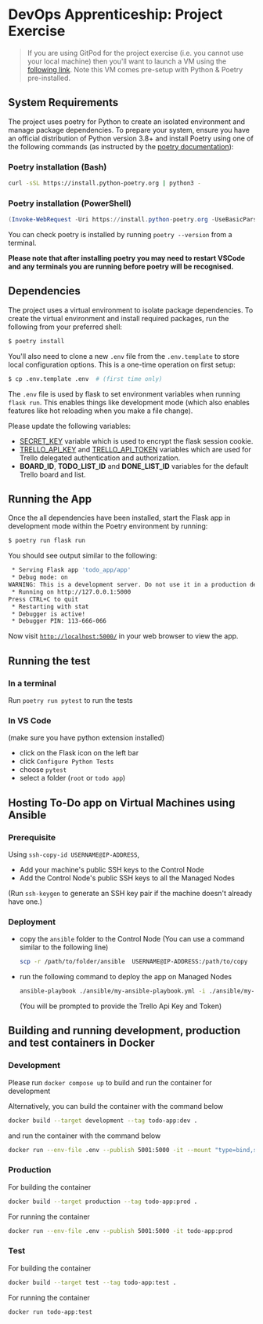 # DevOps Apprenticeship: Project Exercise

> If you are using GitPod for the project exercise (i.e. you cannot use your local machine) then you'll want to launch a VM using the [following link](https://gitpod.io/#https://github.com/CorndelWithSoftwire/DevOps-Course-Starter). Note this VM comes pre-setup with Python & Poetry pre-installed.

## System Requirements

The project uses poetry for Python to create an isolated environment and manage package dependencies. To prepare your system, ensure you have an official distribution of Python version 3.8+ and install Poetry using one of the following commands (as instructed by the [poetry documentation](https://python-poetry.org/docs/#system-requirements)):

### Poetry installation (Bash)

```bash
curl -sSL https://install.python-poetry.org | python3 -
```

### Poetry installation (PowerShell)

```powershell
(Invoke-WebRequest -Uri https://install.python-poetry.org -UseBasicParsing).Content | py -
```

You can check poetry is installed by running `poetry --version` from a terminal.

**Please note that after installing poetry you may need to restart VSCode and any terminals you are running before poetry will be recognised.**

## Dependencies

The project uses a virtual environment to isolate package dependencies. To create the virtual environment and install required packages, run the following from your preferred shell:

```bash
$ poetry install
```

You'll also need to clone a new `.env` file from the `.env.template` to store local configuration options. This is a one-time operation on first setup:

```bash
$ cp .env.template .env  # (first time only)
```

The `.env` file is used by flask to set environment variables when running `flask run`. This enables things like development mode (which also enables features like hot reloading when you make a file change). 

Please update the following variables:

- [SECRET_KEY](https://flask.palletsprojects.com/en/2.3.x/config/#SECRET_KEY) variable which is used to encrypt the flask session cookie.
- [TRELLO_API_KEY](https://developer.atlassian.com/cloud/trello/guides/rest-api/api-introduction/#managing-your-api-key) and [TRELLO_API_TOKEN](https://developer.atlassian.com/cloud/trello/guides/rest-api/api-introduction/#authentication-and-authorization) variables which are used for Trello delegated authentication and authorization.
- **BOARD_ID**, **TODO_LIST_ID** and **DONE_LIST_ID** variables for the default Trello board and list.


## Running the App

Once the all dependencies have been installed, start the Flask app in development mode within the Poetry environment by running:
```bash
$ poetry run flask run
```

You should see output similar to the following:
```bash
 * Serving Flask app 'todo_app/app'
 * Debug mode: on
WARNING: This is a development server. Do not use it in a production deployment. Use a production WSGI server instead.
 * Running on http://127.0.0.1:5000
Press CTRL+C to quit
 * Restarting with stat
 * Debugger is active!
 * Debugger PIN: 113-666-066
```
Now visit [`http://localhost:5000/`](http://localhost:5000/) in your web browser to view the app.

## Running the test

### In a terminal

Run `poetry run pytest` to run the tests

### In VS Code 

(make sure you have python extension installed)
- click on the Flask icon on the left bar
- click `Configure Python Tests`
- choose `pytest`
- select a folder (`root` or `todo app`)

## Hosting To-Do app on Virtual Machines using Ansible

### Prerequisite

Using `ssh-copy-id USERNAME@IP-ADDRESS`,
- Add your machine's public SSH keys to the Control Node 
- Add the Control Node's public SSH keys to all the Managed Nodes

(Run `ssh-keygen` to generate an SSH key pair if the machine doesn't already have one.)

### Deployment

- copy the `ansible` folder to the Control Node (You can use a command similar to the following line)

    ```bash
    scp -r /path/to/folder/ansible  USERNAME@IP-ADDRESS:/path/to/copy
    ```    
- run the following command to deploy the app on Managed Nodes
    
    ```bash
    ansible-playbook ./ansible/my-ansible-playbook.yml -i ./ansible/my-ansible-inventory 
    ```
    (You will be prompted to provide the Trello Api Key and Token)

## Building and running development, production and test containers in Docker
### Development

Please run ```docker compose up``` to build and run the container for development 

Alternatively, you can build the container with the command below
```bash
docker build --target development --tag todo-app:dev .
``` 

and run the container with the command below
```bash
docker run --env-file .env --publish 5001:5000 -it --mount "type=bind,source=$(pwd)/todo_app,target=/todo_app" todo-app:dev
```

### Production

For building the container
```bash
docker build --target production --tag todo-app:prod .
```

For running the container

```bash
docker run --env-file .env --publish 5001:5000 -it todo-app:prod
```

### Test

For building the container
```bash
docker build --target test --tag todo-app:test .
```

For running the container

```bash
docker run todo-app:test
```
